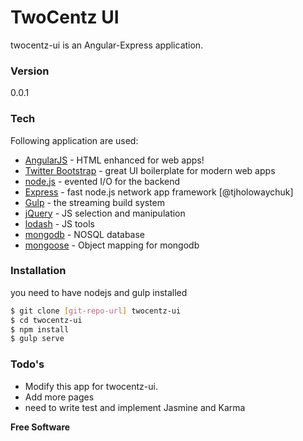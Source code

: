 # TwoCentz UI

twocentz-ui is an Angular-Express application. 

### Version
0.0.1

### Tech

Following application are used:

* [AngularJS] - HTML enhanced for web apps!
* [Twitter Bootstrap] - great UI boilerplate for modern web apps
* [node.js] - evented I/O for the backend
* [Express] - fast node.js network app framework [@tjholowaychuk]
* [Gulp] - the streaming build system
* [jQuery] - JS selection and manipulation
* [lodash] - JS tools
* [mongodb] - NOSQL database
* [mongoose] - Object mapping for mongodb

### Installation
you need to have nodejs and gulp installed
```sh
$ git clone [git-repo-url] twocentz-ui
$ cd twocentz-ui
$ npm install
$ gulp serve

```


### Todo's
* Modify this app for twocentz-ui.
* Add more pages
* need to write test and implement Jasmine and Karma


**Free Software**

[mongodb]:https://www.mongodb.org/
[mongoose]:http://mongoosejs.com/
[node.js]:http://nodejs.org
[Twitter Bootstrap]:http://twitter.github.com/bootstrap/
[lodash]:https://lodash.com/
[jQuery]:http://jquery.com
[express]:http://expressjs.com
[AngularJS]:http://angularjs.org
[Gulp]:http://gulpjs.com

